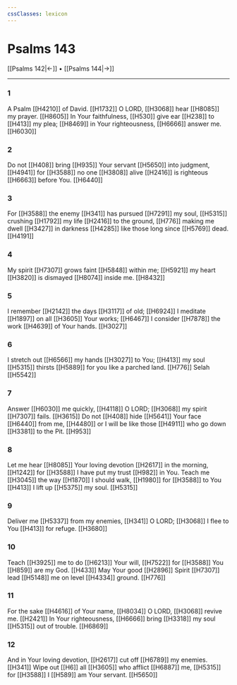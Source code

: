 ```yaml
---
cssClasses: lexicon
---
```


# Psalms 143

[[Psalms 142|←]] • [[Psalms 144|→]]

---

### 1
A Psalm [[H4210]] of David. [[H1732]] O LORD, [[H3068]] hear [[H8085]] my prayer. [[H8605]] In Your faithfulness, [[H530]] give ear [[H238]] to [[H413]] my plea; [[H8469]] in Your righteousness, [[H6666]] answer me. [[H6030]]

### 2
Do not [[H408]] bring [[H935]] Your servant [[H5650]] into judgment, [[H4941]] for [[H3588]] no one [[H3808]] alive [[H2416]] is righteous [[H6663]] before You. [[H6440]]

### 3
For [[H3588]] the enemy [[H341]] has pursued [[H7291]] my soul, [[H5315]] crushing [[H1792]] my life [[H2416]] to the ground, [[H776]] making me dwell [[H3427]] in darkness [[H4285]] like those long since [[H5769]] dead. [[H4191]]

### 4
My spirit [[H7307]] grows faint [[H5848]] within me; [[H5921]] my heart [[H3820]] is dismayed [[H8074]] inside me. [[H8432]]

### 5
I remember [[H2142]] the days [[H3117]] of old; [[H6924]] I meditate [[H1897]] on all [[H3605]] Your works; [[H6467]] I consider [[H7878]] the work [[H4639]] of Your hands. [[H3027]]

### 6
I stretch out [[H6566]] my hands [[H3027]] to You; [[H413]] my soul [[H5315]] thirsts [[H5889]] for you  like a parched land. [[H776]] Selah [[H5542]]

### 7
Answer [[H6030]] me quickly, [[H4118]] O LORD; [[H3068]] my spirit [[H7307]] fails. [[H3615]] Do not [[H408]] hide [[H5641]] Your face [[H6440]] from me, [[H4480]] or I will be like those [[H4911]] who go down [[H3381]] to the Pit. [[H953]]

### 8
Let me hear [[H8085]] Your loving devotion [[H2617]] in the morning, [[H1242]] for [[H3588]] I have put my trust [[H982]] in You.  Teach me [[H3045]] the way [[H1870]] I should walk, [[H1980]] for [[H3588]] to You [[H413]] I lift up [[H5375]] my soul. [[H5315]]

### 9
Deliver me [[H5337]] from my enemies, [[H341]] O LORD; [[H3068]] I flee to You [[H413]] for refuge. [[H3680]]

### 10
Teach [[H3925]] me to do [[H6213]] Your will, [[H7522]] for [[H3588]] You [[H859]] are my God. [[H433]] May Your good [[H2896]] Spirit [[H7307]] lead [[H5148]] me on level [[H4334]] ground. [[H776]]

### 11
For the sake [[H4616]] of Your name, [[H8034]] O LORD, [[H3068]] revive me. [[H2421]] In Your righteousness, [[H6666]] bring [[H3318]] my soul [[H5315]] out of trouble. [[H6869]]

### 12
And in Your loving devotion, [[H2617]] cut off [[H6789]] my enemies. [[H341]] Wipe out [[H6]] all [[H3605]] who afflict [[H6887]] me, [[H5315]] for [[H3588]] I [[H589]] am Your servant. [[H5650]]

